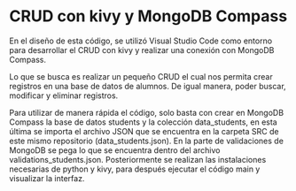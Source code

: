 # CRUD con kivy y MongoDB Compass

En el diseño de esta código, se utilizó Visual Studio Code como entorno para desarrollar el CRUD con kivy y realizar una conexión con MongoDB Compass.

Lo que se busca es realizar un pequeño CRUD el cual nos permita crear registros en una base de datos de alumnos. De igual manera, poder buscar, modificar y eliminar registros.

Para utilizar de manera rápida el código, solo basta con crear en MongoDB Compass la base de datos students y la colección data_students, en esta última se importa el archivo JSON que se encuentra en la carpeta SRC de este mismo repositorio (data_students.json). En la parte de validaciones de MongoDB se pega lo que se encuentra dentro del archivo validations_students.json. Posteriormente se realizan las instalaciones necesarias de python y kivy, para después ejecutar el código main y visualizar la interfaz.
